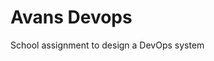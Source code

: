 # Avans Devops

School assignment to design a DevOps system

<!-- TODO -->
<!-- Tests opdelen in Arrange, Act, Assert -->
<!-- Zijn extra UML's nodig?? -->

<!-- Document: -->
<!-- Path coverage uitzoeken en toevoegen -->
